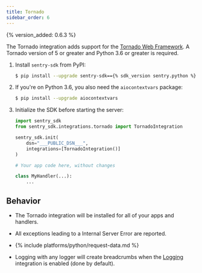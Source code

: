 ```yaml
---
title: Tornado
sidebar_order: 6
---
```


{% version_added: 0.6.3 %}

<!-- WIZARD -->
The Tornado integration adds support for the [Tornado Web
Framework](https://www.tornadoweb.org/). A Tornado version of 5 or greater and
Python 3.6 or greater is required.

1. Install `sentry-sdk` from PyPI:

    ```bash
    $ pip install --upgrade sentry-sdk=={% sdk_version sentry.python %}
    ```

2.  If you're on Python 3.6, you also need the `aiocontextvars` package:

    ```bash
    $ pip install --upgrade aiocontextvars
    ```

3.  Initialize the SDK before starting the server:

    ```python
    import sentry_sdk
    from sentry_sdk.integrations.tornado import TornadoIntegration
    
    sentry_sdk.init(
        dsn="___PUBLIC_DSN___",
        integrations=[TornadoIntegration()]
    )

    # Your app code here, without changes

    class MyHandler(...):
        ...
    ```

<!-- ENDWIZARD -->

## Behavior

* The Tornado integration will be installed for all of your apps and handlers.

* All exceptions leading to a Internal Server Error are reported.

* {% include platforms/python/request-data.md %}

* Logging with any logger will create breadcrumbs when
  the [Logging](/platforms/python/logging/)
  integration is enabled (done by default).

